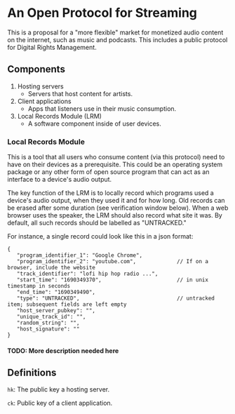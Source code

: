 # An Open Protocol for Streaming

This is a proposal for a "more flexible" market for monetized audio content on the internet, such as music and podcasts. This includes a public protocol for Digital Rights Management.

## Components

1. Hosting servers
   - Servers that host content for artists.
2. Client applications
   - Apps that listeners use in their music consumption.
3. Local Records Module (LRM)
   - A software component inside of user devices.

### Local Records Module

This is a tool that all users who consume content (via this protocol) need to have on their devices as a prerequisite. This could be an operating system package or any other form of open source program that can act as an interface to a device's audio output.

The key function of the LRM is to locally record which programs used a device's audio output, when they used it and for how long. Old records can be erased after some duration (see verification window below). When a web browser uses the speaker, the LRM should also record what site it was. By default, all such records should be labelled as "UNTRACKED."

For instance, a single record could look like this in a json format:

```
{
   "program_identifier_1": "Google Chrome",
   "program_identifier_2": "youtube.com",             // If on a browser, include the website
   "track_identifier": "lofi hip hop radio ...",
   "start_time": "1690349370",                        // in unix timestamp in seconds
   "end_time": "1690349490",
   "type": "UNTRACKED",                               // untracked item; subsequent fields are left empty
   "host_server_pubkey": "",
   "unique_track_id": "",
   "random_string": "",
   "host_signature": ""
}
```

#### TODO: More description needed here

## Definitions

`hk`: The public key a hosting server.

`ck`: Public key of a client application.
